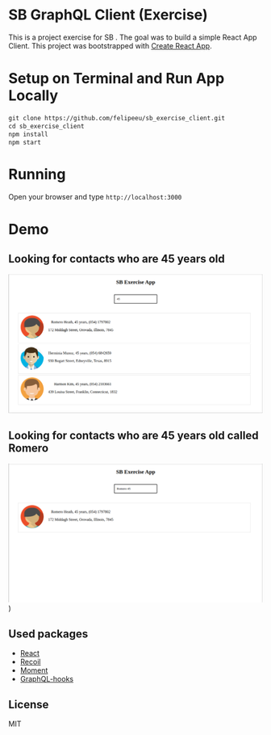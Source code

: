 # SB GraphQL Client (Exercise)

This is a project exercise for SB . The goal was to build a simple React App Client. This project was bootstrapped with [Create React App](https://github.com/facebook/create-react-app).

# Setup on Terminal and Run App Locally

```terminal
git clone https://github.com/felipeeu/sb_exercise_client.git
cd sb_exercise_client
npm install
npm start
```

# Running

Open your browser and type `http://localhost:3000`

# Demo

## Looking for contacts who are 45 years old

![](./src/assets/readme/readme_image_1.png)

## Looking for contacts who are 45 years old called Romero

![](./src/assets/readme/readme_image_2.png))

## Used packages

- [React](https://reactjs.org/)
- [Recoil](https://recoiljs.org/)
- [Moment](https://momentjs.com/)
- [GraphQL-hooks](https://github.com/nearform/graphql-hooks)

## License

MIT
